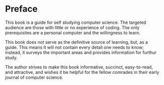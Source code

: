 # Preface

This book is a guide for self studying computer science. The targeted audience are those with little or no experience of coding. The only prerequisites are a personal computer and the willingness to learn.

This book does not serve as the definitive source of learning, but, as a guide. This means it will not contain every detail one needs to know; instead, it surveys the important areas and provides information for furthur study.

The author strives to make this book informative, succinct, easy-to-read, and attractive, and wishes it be helpful for the fellow comrades in their early journal of computer science.
